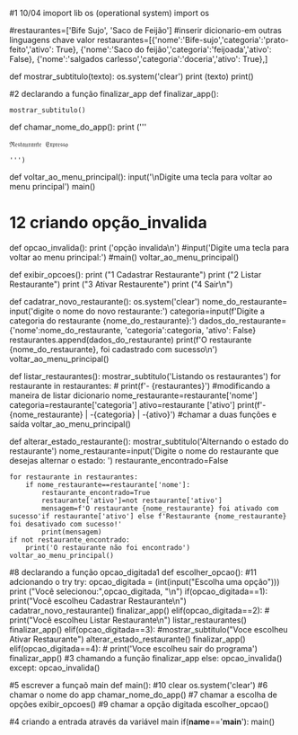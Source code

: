 #1 10/04 imoport lib os (operational system)
import os


#restaurantes=['Bife Sujo', 'Saco de Feijão']
#inserir dicionario-em outras linguagens chave valor
restaurantes=[{'nome':'Bife-sujo','categoria':'prato-feito','ativo': True},
              {'nome':'Saco do feijão','categoria':'feijoada','ativo': False},
               {'nome':'salgados carlesso','categoria':'doceria','ativo': True},] 

def mostrar_subtitulo(texto):
    os.system('clear')
    print (texto)
    print()

#2 declarando a função finalizar_app
def finalizar_app():
    
    mostrar_subtitulo()

def chamar_nome_do_app():
    print ('''
    
    ℜ𝔢𝔰𝔱𝔞𝔲𝔯𝔞𝔫𝔱𝔢 𝔈𝔵𝔭𝔯𝔢𝔰𝔰𝔬
    
    ''')

def voltar_ao_menu_principal():
     input('\nDigite uma tecla para voltar ao menu principal')
     main()

# 12 criando opção_invalida
def opcao_invalida():
    print ('opção invalida\n')
    #input('Digite uma tecla para voltar ao menu principal:')
    #main()
    voltar_ao_menu_principal()
    
def exibir_opcoes():
    print ("1 Cadastrar Restaurante")
    print ("2 Listar Restaurante")
    print ("3 Ativar Restaurente")
    print ("4 Sair\n")


def cadatrar_novo_restaurante():
    os.system('clear')
    nome_do_restaurante= input('digite o nome do novo restaurante:')
    categoria=input(f'Digite a categoria do restaurante {nome_do_restaurante}:')
    dados_do_restaurante={'nome':nome_do_restaurante, 'categoria':categoria, 'ativo': False}
    restaurantes.append(dados_do_restaurante)
    print(f'O restaurante {nome_do_restaurante}, foi cadastrado com sucesso\n')
    voltar_ao_menu_principal()

def listar_restaurantes():
    mostrar_subtitulo('Listando os restaurantes')
    for restaurante in restaurantes:
       # print(f'- {restaurantes}')
       #modificando a maneira de listar dicionario
       nome_restaurante=restaurante['nome']
       categoria=restaurante['categoria']
       ativo=restaurante ['ativo']
       print(f'-{nome_restaurante} | -{categoria} | -{ativo}')
    #chamar a duas funções e saída
    voltar_ao_menu_principal()


def alterar_estado_restaurante():
    mostrar_subtitulo('Alternando o estado do restaurante')
    nome_restaurante=input('Digite o nome do restaurante que desejas alternar o estado: ')
    restaurante_encontrado=False

    for restaurante in restaurantes:
        if nome_restaurante==restaurante['nome']:
            restaurante_encontrado=True
            restaurante['ativo']=not restaurante['ativo']
            mensagem=f'O restaurante {nome_restaurante} foi ativado com sucesso'if restaurante['ativo'] else f'Restaurante {nome_restaurante} foi desativado com sucesso!'
            print(mensagem)
    if not restaurante_encontrado:
        print('O restaurante não foi encontrado')        
    voltar_ao_menu_principal()


#8 declarando a função opcao_digitada1
def escolher_opcao():
    #11 adcionando o try
    try:
        opcao_digitada = (int(input("Escolha uma opção")))
        print ("Você selecionou:",opcao_digitada, "\n")
        if(opcao_digitada==1):
            print("Você escolheu Cadastrar Restaurante\n")
            cadatrar_novo_restaurante()
            finalizar_app()
        elif(opcao_digitada==2):
           # print("Você escolheu Listar Restaurante\n") 
           listar_restaurantes()
           finalizar_app()
        elif(opcao_digitada==3):
            #mostrar_subtitulo("Voce escolheu Ativar Restaurante")
            alterar_estado_restaurante()
            finalizar_app()
        elif(opcao_digitada==4):
            # print('Voce escolheu sair do programa') 
             finalizar_app()
        #3 chamando a função finalizar_app 
        else:
            opcao_invalida()
    except:
        opcao_invalida()         
  
  #5 escrever a funçaõ main
def main():
    #10 clear
    os.system('clear')
    #6 chamar o nome do app
    chamar_nome_do_app()
    #7 chamar a escolha de opções
    exibir_opcoes()
    #9 chamar a opção digitada
    escolher_opcao()

#4 criando a entrada através da variável main
if(__name__=='__main__'):
    main()

